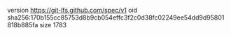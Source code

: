 version https://git-lfs.github.com/spec/v1
oid sha256:170b155cc85753d8b9cb054effc3f2c0d38fc02249ee54dd9d95801818b885fa
size 1783
